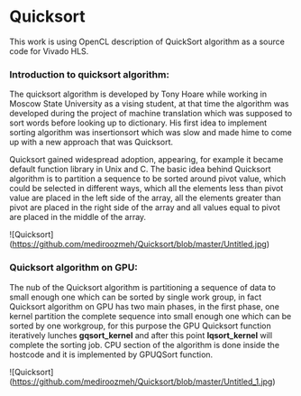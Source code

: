 # Quicksort

This work is using OpenCL description of QuickSort algorithm as a source code for Vivado HLS.

### Introduction to quicksort algorithm:

The quicksort algorithm is developed by Tony Hoare while working in Moscow State University as a vising student, at that time the algorithm was developed during the project of machine translation which was supposed to sort words before looking up to dictionary. His first idea to implement sorting algorithm was insertionsort which was slow and made hime to come up with a new approach that was Quicksort.


Quicksort gained widespread adoption, appearing, for example it became default function library in Unix and C. The basic idea behind Quicksort algorithm is to partition a sequence to be sorted around pivot value, which could be selected in different ways, which all the elements less than pivot value are placed in the left side of the array, all the elements greater than pivot are placed in the right side of the array and all values equal to pivot are placed in the middle of the array.   

![Quicksort] (https://github.com/mediroozmeh/Quicksort/blob/master/Untitled.jpg)


### Quicksort algorithm on GPU:
The nub of the Quicksort algorithm is partitioning a sequence of data to small enough one which can be sorted by single work group, in fact Quicksort algorithm on GPU has two main phases, in the first phase, one kernel partition the complete sequence into small enough one which can be sorted by one workgroup, for this purpose the GPU Quicksort function iteratively lunches  **gqsort_kernel** and after this point **lqsort_kernel** will complete the sorting job. CPU section of the algorithm is done inside the hostcode and it is implemented  by GPUQSort function. 

![Quicksort] (https://github.com/mediroozmeh/Quicksort/blob/master/Untitled_1.jpg)









